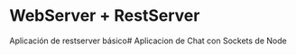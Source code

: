 # WebServer + RestServer

Aplicación de restserver básico#   A p l i c a c i o n   d e   C h a t   c o n   S o c k e t s   d e   N o d e  
 